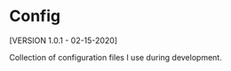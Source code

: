 Config
======

[VERSION 1.0.1 - 02-15-2020]

Collection of configuration files I use during development.
